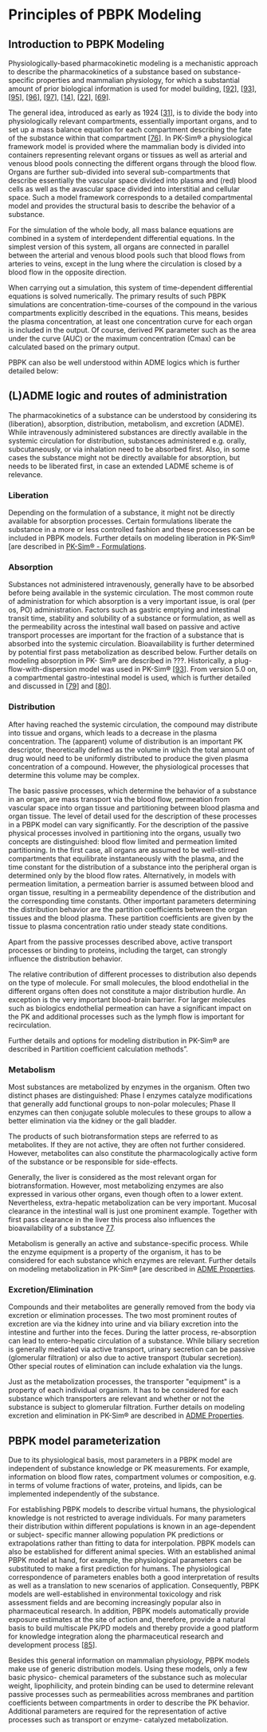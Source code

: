 # Principles of PBPK Modeling

## Introduction to PBPK Modeling

Physiologically-based pharmacokinetic modeling is a mechanistic approach to describe the pharmacokinetics of a substance based on substance-specific properties and mammalian physiology, for which a substantial amount of prior biological information is used for model building, \[[92](../references.md#92)\], \[[93](../references.md#93)\], \[[95](../references.md#95)\], \[[96](../references.md#96)\], \[[97](../references.md#97)\], \[[14](../references.md#14)\], \[[22](../references.md#22)\], \[[69](../references.md#69)\].

The general idea, introduced as early as 1924 \[[31](../references.md#31)\], is to divide the body into physiologically relevant compartments, essentially important organs, and to set up a mass balance equation for each compartment describing the fate of the substance within that compartment \[[76](../references.md#76)\]. In PK-Sim® a physiological framework model is provided where the mammalian body is divided into containers representing relevant organs or tissues as well as arterial and venous blood pools connecting the different organs through the blood flow. Organs are further sub-divided into several sub-compartments that describe essentially the vascular space divided into plasma and (red) blood cells as well as the avascular space divided into interstitial and cellular space. Such a model framework corresponds to a detailed compartmental model and provides the structural basis to describe the behavior of a substance.

For the simulation of the whole body, all mass balance equations are combined in a system of interdependent differential equations. In the simplest version of this system, all organs are connected in parallel between the arterial and venous blood pools such that blood flows from arteries to veins, except in the lung where the circulation is closed by a blood flow in the opposite direction.

When carrying out a simulation, this system of time-dependent differential equations is solved numerically. The primary results of such PBPK simulations are concentration-time-courses of the compound in the various compartments explicitly described in the equations. This means, besides the plasma concentration, at least one concentration curve for each organ is included in the output. Of course, derived PK parameter such as the area under the curve (AUC) or the maximum concentration (Cmax) can be calculated based on the primary output.

PBPK can also be well understood within ADME logics which is further detailed below:

## (L)ADME logic and routes of administration‌

The pharmacokinetics of a substance can be understood by considering its (liberation), absorption, distribution, metabolism, and excretion (ADME). While intravenously administered substances are directly available in the systemic circulation for distribution, substances administered e.g. orally, subcutaneously, or via inhalation need to be absorbed first. Also, in some cases the substance might not be directly available for absorption, but needs to be liberated first, in case an extended LADME scheme is of relevance.

### Liberation‌

Depending on the formulation of a substance, it might not be directly available for absorption processes. Certain formulations liberate the substance in a more or less controlled fashion and these processes can be included in PBPK models. Further details on modeling liberation in PK-Sim® [are described in [PK-Sim® - Formulations](../part-3/pk-sim-formulations.md).

### Absorption‌

Substances not administered intravenously, generally have to be absorbed before being available in the systemic circulation. The most common route of administration for which absorption is a very important issue, is oral (per os, PO) administration. Factors such as gastric emptying and intestinal transit time, stability and solubility of a substance or formulation, as well as the permeability across the intestinal wall based on passive and active transport processes are important for the fraction of a substance that is absorbed into the systemic circulation. Bioavailability is further determined by potential first pass metabolization as described below. Further details on modeling absorption in PK- Sim® are described in ???. Historically, a plug-flow-with-dispersion model was used in PK-Sim® \[[93](../references.md#93)\]. From version 5.0 on, a compartmental gastro-intestinal model is used, which is further detailed and discussed in \[[79](../references.md#79)\] and \[[80](../references.md#80)\].

### Distribution‌

After having reached the systemic circulation, the compound may distribute into tissue and organs, which leads to a decrease in the plasma concentration. The (apparent) volume of distribution is an important PK descriptor, theoretically defined as the volume in which the total amount of drug would need to be uniformly distributed to produce the given plasma concentration of a compound. However, the physiological processes that determine this volume may be complex.

The basic passive processes, which determine the behavior of a substance in an organ, are mass transport via the blood flow, permeation from vascular space into organ tissue and partitioning between blood plasma and organ tissue. The level of detail used for the description of these processes in a PBPK model can vary significantly. For the description of the passive physical processes involved in partitioning into the organs, usually two concepts are distinguished: blood flow limited and permeation limited partitioning. In the first case, all organs are assumed to be well-stirred compartments that equilibrate instantaneously with the plasma, and the time constant for the distribution of a substance into the peripheral organ is determined only by the blood flow rates. Alternatively, in models with permeation limitation, a permeation barrier is assumed between blood and organ tissue, resulting in a permeability dependence of the distribution and the corresponding time constants. Other important parameters determining the distribution behavior are the partition coefficients between the organ tissues and the blood plasma. These partition coefficients are given by the tissue to plasma concentration ratio under steady state conditions.

Apart from the passive processes described above, active transport processes or binding to proteins, including the target, can strongly influence the distribution behavior.

The relative contribution of different processes to distribution also depends on the type of molecule. For small molecules, the blood endothelial in the different organs often does not constitute a major distribution hurdle. An exception is the very important blood-brain barrier. For larger molecules such as biologics endothelial permeation can have a significant impact on the PK and additional processes such as the lymph flow is important for recirculation.

Further details and options for modeling distribution in PK-Sim® are described in Partition coefficient calculation methods”.

### Metabolism‌

Most substances are metabolized by enzymes in the organism. Often two distinct phases are distinguished: Phase I enzymes catalyze modifications that generally add functional groups to non-polar molecules; Phase II enzymes can then conjugate soluble molecules to these groups to allow a better elimination via the kidney or the gall bladder.

The products of such biotransformation steps are referred to as metabolites. If they are not active, they are often not further considered. However, metabolites can also constitute the pharmacologically active form of the substance or be responsible for side-effects.

Generally, the liver is considered as the most relevant organ for biotransformation. However, most metabolizing enzymes are also expressed in various other organs, even though often to a lower extent. Nevertheless, extra-hepatic metabolization can be very important. Mucosal clearance in the intestinal wall is just one prominent example. Together with first pass clearance in the liver this process also influences the bioavailability of a substance [77](../references.md#77).

Metabolism is generally an active and substance-specific process. While the enzyme equipment is a property of the organism, it has to be considered for each substance which enzymes are relevant. Further details on modeling metabolization in PK-Sim® [are described in [ADME Properties](../part-3/pk-sim-compounds-definition-and-work-flow.md#adme-properties).

### Excretion/Elimination‌

Compounds and their metabolites are generally removed from the body via excretion or elimination processes. The two most prominent routes of excretion are via the kidney into urine and via biliary excretion into the intestine and further into the feces. During the latter process, re-absorption can lead to entero-hepatic circulation of a substance. While biliary secretion is generally mediated via active transport, urinary secretion can be passive (glomerular filtration) or also due to active transport (tubular secretion). Other special routes of elimination can include exhalation via the lungs.

Just as the metabolization processes, the transporter "equipment" is a property of each individual organism. It has to be considered for each substance which transporters are relevant and whether or not the substance is subject to glomerular filtration. Further details on modeling excretion and elimination in PK-Sim® are described in [ADME Properties](../part-3/pk-sim-compounds-definition-and-work-flow.md#adme-properties).

## PBPK model parameterization‌

Due to its physiological basis, most parameters in a PBPK model are independent of substance knowledge or PK measurements. For example, information on blood flow rates, compartment volumes or composition, e.g. in terms of volume fractions of water, proteins, and lipids, can be implemented independently of the substance.

For establishing PBPK models to describe virtual humans, the physiological knowledge is not restricted to average individuals. For many parameters their distribution within different populations is known in an age-dependent or subject- specific manner allowing population PK predictions or extrapolations rather than fitting to data for interpolation. PBPK models can also be established for different animal species. With an established animal PBPK model at hand, for example, the physiological parameters can be substituted to make a first prediction for humans. The physiological correspondence of parameters enables both a good interpretation of results as well as a translation to new scenarios of application. Consequently, PBPK models are well-established in environmental toxicology and risk assessment fields and are becoming increasingly popular also in pharmaceutical research. In addition, PBPK models automatically provide exposure estimates at the site of action and, therefore, provide a natural basis to build multiscale PK/PD models and thereby provide a good platform for knowledge integration along the pharmaceutical research and development process \[[85](../references.md#85)\].

Besides this general information on mammalian physiology, PBPK models make use of generic distribution models. Using these models, only a few basic physico- chemical parameters of the substance such as molecular weight, lipophilicity, and protein binding can be used to determine relevant passive processes such as permeabilities across membranes and partition coefficients between compartments in order to describe the PK behavior. Additional parameters are required for the representation of active processes such as transport or enzyme- catalyzed metabolization.
